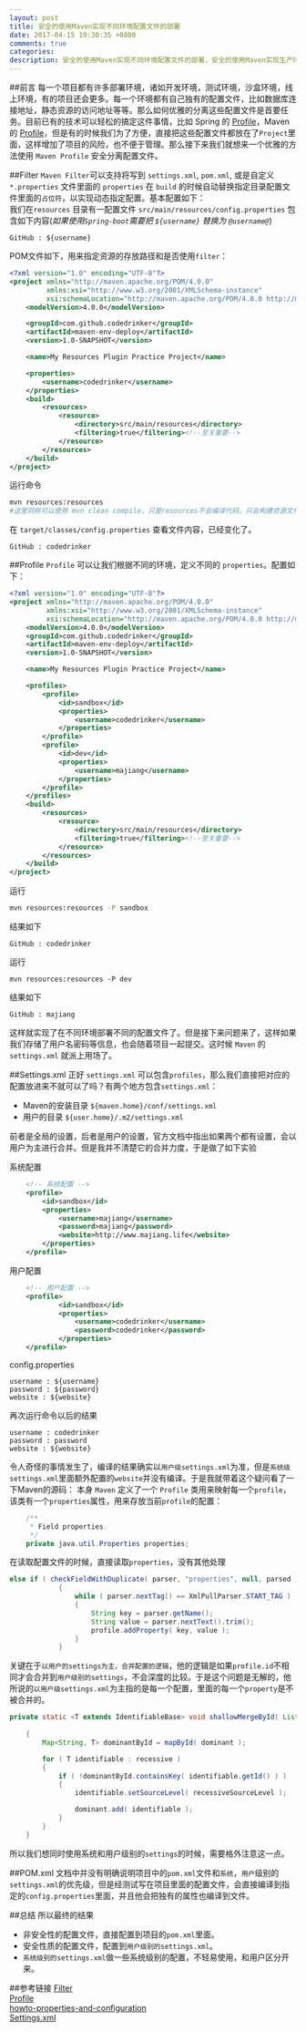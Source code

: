 ```yaml
---
layout: post
title: 安全的使用Maven实现不同环境配置文件的部署
date: 2017-04-15 19:30:35 +0800
comments: true
categories: 
description: 安全的使用Maven实现不同环境配置文件的部署，安全的使用Maven实现生产环境和测试环境配置分离，Maven 打包实现生产环境与测试环境配置分离，maven打包，Maven针对不同的环境使用Profile完成打包部署，Maven 区分开发环境和测试环境配置，maven profile实现多环境打包，maven profile实现机制， 使用maven profile properties 实现环境配置文件分离，maven settings.xml 优先级，maven settings.xml 安全打包，maven settings.xml 实现生产环境分离
---
```


##前言
每一个项目都有许多部署环境，诸如开发环境，测试环境，沙盒环境，线上环境，有的项目还会更多。每一个环境都有自己独有的配置文件，比如数据库连接地址，静态资源的访问地址等等。那么如何优雅的分离这些配置文件是首要任务。目前已有的技术可以轻松的搞定这件事情，比如 Spring 的 [Profile](https://docs.spring.io/spring-boot/docs/current/reference/html/boot-features-profiles.html)，Maven 的 [Profile](http://maven.apache.org/guides/introduction/introduction-to-profiles.html)，但是有的时候我们为了方便，直接把这些配置文件都放在了`Project`里面，这样增加了项目的风险，也不便于管理。那么接下来我们就想来一个优雅的方法使用 `Maven Profile` 安全分离配置文件。
<!-- more -->
##Filter
`Maven Filter`可以支持将写到 `settings.xml`, `pom.xml`, 或是自定义 `*.properties` 文件里面的 `properties` 在 `build` 的时候自动替换指定目录配置文件里面的`占位符`，以实现动态指定配置。基本配置如下：   
我们在`resources` 目录有一配置文件 `src/main/resources/config.properties` 包含如下内容(*如果使用`Spring-boot`需要把 `${username}` 替换为 `@username@`*)    
```properties src/main/resources/config.properties
GitHub : ${username}
```
POM文件如下，用来指定资源的存放路径和是否使用`filter`：
```xml ${project}/pom.xml
<?xml version="1.0" encoding="UTF-8"?>
<project xmlns="http://maven.apache.org/POM/4.0.0"
         xmlns:xsi="http://www.w3.org/2001/XMLSchema-instance"
         xsi:schemaLocation="http://maven.apache.org/POM/4.0.0 http://maven.apache.org/xsd/maven-4.0.0.xsd">
    <modelVersion>4.0.0</modelVersion>

    <groupId>com.github.codedrinker</groupId>
    <artifactId>maven-env-deploy</artifactId>
    <version>1.0-SNAPSHOT</version>

    <name>My Resources Plugin Practice Project</name>

    <properties>
        <username>codedrinker</username>
    </properties>
    <build>
        <resources>
            <resource>
                <directory>src/main/resources</directory>
                <filtering>true</filtering><!--至关重要-->
            </resource>
        </resources>
    </build>
</project>
```
运行命令
```sh
mvn resources:resources
#这里同样可以使用 mvn clean compile，只是resources不会编译代码，只会构建资源文件，这样更方便我们调试
```
在 `target/classes/config.properties` 查看文件内容，已经变化了。
```properties target/classes/config.properties
GitHub : codedrinker
```

##Profile
`Profile` 可以让我们根据不同的环境，定义不同的 `properties`。配置如下：
```xml ${project}/pom.xml
<?xml version="1.0" encoding="UTF-8"?>
<project xmlns="http://maven.apache.org/POM/4.0.0"
         xmlns:xsi="http://www.w3.org/2001/XMLSchema-instance"
         xsi:schemaLocation="http://maven.apache.org/POM/4.0.0 http://maven.apache.org/xsd/maven-4.0.0.xsd">
    <modelVersion>4.0.0</modelVersion>
    <groupId>com.github.codedrinker</groupId>
    <artifactId>maven-env-deploy</artifactId>
    <version>1.0-SNAPSHOT</version>

    <name>My Resources Plugin Practice Project</name>

    <profiles>
        <profile>
            <id>sandbox</id>
            <properties>
                <username>codedrinker</username>
            </properties>
        </profile>
        <profile>
            <id>dev</id>
            <properties>
                <username>majiang</username>
            </properties>
        </profile>
    </profiles>
    <build>
        <resources>
            <resource>
                <directory>src/main/resources</directory>
                <filtering>true</filtering><!--至关重要-->
            </resource>
        </resources>
    </build>
</project>
```
运行
```sh
mvn resources:resources -P sandbox
```
结果如下
```
GitHub : codedrinker
```
运行
```
mvn resources:resources -P dev
```
结果如下
```
GitHub : majiang
```
这样就实现了在不同环境部署不同的配置文件了。但是接下来问题来了，这样如果我们存储了用户名密码等信息，也会随着项目一起提交。这时候 `Maven` 的 `settings.xml` 就派上用场了。

##Settings.xml
正好 `settings.xml` 可以包含`profiles`，那么我们直接把对应的配置放进来不就可以了吗？有两个地方包含`settings.xml`：

- Maven的安装目录 `${maven.home}/conf/settings.xml`
- 用户的目录 `${user.home}/.m2/settings.xml`    

前者是全局的设置，后者是用户的设置，官方文档中指出如果两个都有设置，会以用户为主进行合并。但是我并不清楚它的合并力度，于是做了如下实验

系统配置
```xml ${maven.home}/conf/settings.xml
	<!-- 系统配置 -->
    <profile>
        <id>sandbox</id>
        <properties>
            <username>majiang</username>
            <password>majiang</password>
            <website>http://www.majiang.life</website>
        </properties>
    </profile>
```
用户配置
```xml ${user.home}/.m2/settings.xml
	<!-- 用户配置 -->
    <profile>
            <id>sandbox</id>
            <properties>
                <username>codedrinker</username>
                <password>codedrinker</password>
            </properties>
    </profile>
```
config.properties
```properties src/main/resources/config.properties
username : ${username}
password : ${password}
website : ${website}
```
再次运行命令以后的结果
```properties target/classes/config.properties
username : codedrinker
password : password
website : ${website}
```
令人奇怪的事情发生了，编译的结果确实以`用户级settings.xml`为准，但是`系统级settings.xml`里面额外配置的`website`并没有编译。于是我就带着这个疑问看了一下Maven的源码：
本身 `Maven` 定义了一个 `Profile` 类用来映射每一个`profile`，该类有一个`properties`属性，用来存放当前`profile`的配置：
```java
    /**
     * Field properties.
     */
    private java.util.Properties properties;
```
在读取配置文件的时候，直接读取`properties`，没有其他处理
```java SettingsXpp3Reader.java
else if ( checkFieldWithDuplicate( parser, "properties", null, parsed ) )
            {
                while ( parser.nextTag() == XmlPullParser.START_TAG )
                {
                    String key = parser.getName();
                    String value = parser.nextText().trim();
                    profile.addProperty( key, value );
                }
            }
```
关键在于`以用户的settings为主，合并配置的逻辑`，他的逻辑是如果`profile.id`不相同才会合并到`用户级别的settings`，不会深度的比较。于是这个问题是无解的，他所说的`以用户级settings.xml`为主指的是每一个配置，里面的每一个`property`是不被合并的。
```java MavenSettingsMerger.java
private static <T extends IdentifiableBase> void shallowMergeById( List<T> dominant, List<T> recessive,
                                                                       String recessiveSourceLevel )
    {
        Map<String, T> dominantById = mapById( dominant );

        for ( T identifiable : recessive )
        {
            if ( !dominantById.containsKey( identifiable.getId() ) )
            {
                identifiable.setSourceLevel( recessiveSourceLevel );

                dominant.add( identifiable );
            }
        }
    }
```
所以我们想同时使用系统和用户级别的`settings`的时候，需要格外注意这一点。

##POM.xml
文档中并没有明确说明项目中的`pom.xml`文件和`系统`，`用户`级别的`settings.xml`的优先级，但是经测试写在项目里面的配置文件，会直接编译到指定的`config.properties`里面，并且他会把独有的属性也编译到文件。

##总结
所以最终的结果

- 非安全性的配置文件，直接配置到项目的`pom.xml`里面。
- 安全性质的配置文件，配置到`用户级别的settings.xml`。
- `系统级别的settings.xml`做一些系统级别的配置，不轻易使用，和用户区分开来。

##参考链接
[Filter](https://maven.apache.org/plugins/maven-resources-plugin/examples/filter.html)  
[Profile](http://maven.apache.org/guides/introduction/introduction-to-profiles.html)  
[howto-properties-and-configuration](https://docs.spring.io/spring-boot/docs/current/reference/html/howto-properties-and-configuration.html)   
[Settings.xml](https://maven.apache.org/settings.html)  

